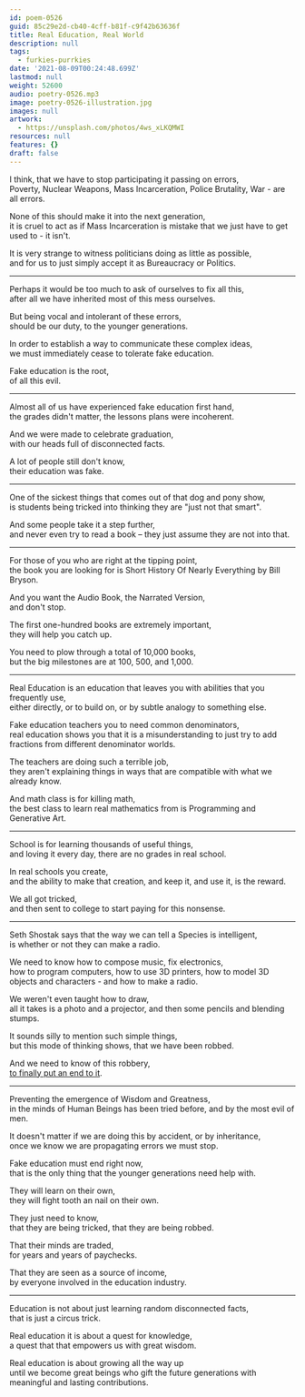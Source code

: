 ```yaml
---
id: poem-0526
guid: 85c29e2d-cb40-4cff-b81f-c9f42b63636f
title: Real Education, Real World
description: null
tags:
  - furkies-purrkies
date: '2021-08-09T00:24:48.699Z'
lastmod: null
weight: 52600
audio: poetry-0526.mp3
image: poetry-0526-illustration.jpg
images: null
artwork:
  - https://unsplash.com/photos/4ws_xLKQMWI
resources: null
features: {}
draft: false
---
```


I think, that we have to stop participating it passing on errors,\
Poverty, Nuclear Weapons, Mass Incarceration, Police Brutality, War - are all errors.

None of this should make it into the next generation,\
it is cruel to act as if Mass Incarceration is mistake that we just have to get used to - it isn't.

It is very strange to witness politicians doing as little as possible,\
and for us to just simply accept it as Bureaucracy or Politics.

---

Perhaps it would be too much to ask of ourselves to fix all this,\
after all we have inherited most of this mess ourselves.

But being vocal and intolerant of these errors,\
should be our duty, to the younger generations.

In order to establish a way to communicate these complex ideas,\
we must immediately cease to tolerate fake education.

Fake education is the root,\
of all this evil.

---

Almost all of us have experienced fake education first hand,\
the grades didn't matter, the lessons plans were incoherent.

And we were made to celebrate graduation,\
with our heads full of disconnected facts.

A lot of people still don't know,\
their education was fake.

---

One of the sickest things that comes out of that dog and pony show,\
is students being tricked into thinking they are "just not that smart".

And some people take it a step further,\
and never even try to read a book – they just assume they are not into that.

---

For those of you who are right at the tipping point,\
the book you are looking for is Short History Of Nearly Everything by Bill Bryson.

And you want the Audio Book, the Narrated Version,\
and don't stop.

The first one-hundred books are extremely important,\
they will help you catch up.

You need to plow through a total of 10,000 books,\
but the big milestones are at 100, 500, and 1,000.

---

Real Education is an education that leaves you with abilities that you frequently use,\
either directly, or to build on, or by subtle analogy to something else.

Fake education teachers you to need common denominators,\
real education shows you that it is a misunderstanding to just try to add fractions from different denominator worlds.

The teachers are doing such a terrible job,\
they aren't explaining things in ways that are compatible with what we already know.

And math class is for killing math,\
the best class to learn real mathematics from is Programming and Generative Art.

---

School is for learning thousands of useful things,\
and loving it every day, there are no grades in real school.

In real schools you create,\
and the ability to make that creation, and keep it, and use it, is the reward.

We all got tricked,\
and then sent to college to start paying for this nonsense.

---

Seth Shostak says that the way we can tell a Species is intelligent,\
is whether or not they can make a radio.

We need to know how to compose music, fix electronics,\
how to program computers, how to use 3D printers, how to model 3D objects and characters - and how to make a radio.

We weren't even taught how to draw,\
all it takes is a photo and a projector, and then some pencils and blending stumps.

It sounds silly to mention such simple things,\
but this mode of thinking shows, that we have been robbed.

And we need to know of this robbery,\
[to finally put an end to it](https://www.youtube.com/watch?v=fmoor8DwqW4).

---

Preventing the emergence of Wisdom and Greatness,\
in the minds of Human Beings has been tried before, and by the most evil of men.

It doesn't matter if we are doing this by accident, or by inheritance,\
once we know we are propagating errors we must stop.

Fake education must end right now,\
that is the only thing that the younger generations need help with.

They will learn on their own,\
they will fight tooth an nail on their own.

They just need to know,\
that they are being tricked, that they are being robbed.

That their minds are traded,\
for years and years of paychecks.

That they are seen as a source of income,\
by everyone involved in the education industry.

---

Education is not about just learning random disconnected facts,\
that is just a circus trick.

Real education it is about a quest for knowledge,\
a quest that that empowers us with great wisdom.

Real education is about growing all the way up\
until we become great beings who gift the future generations with meaningful and lasting contributions.
